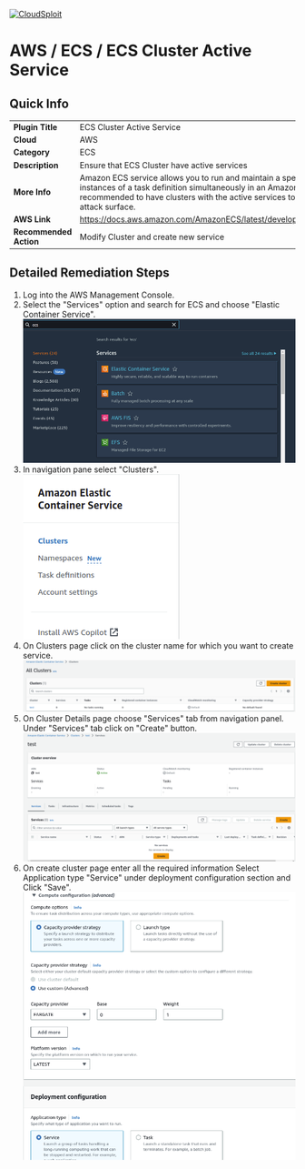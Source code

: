 [![CloudSploit](https://cloudsploit.com/img/logo-new-big-text-100.png "CloudSploit")](https://cloudsploit.com)

# AWS / ECS / ECS Cluster Active Service

## Quick Info

| | |
|-|-|
| **Plugin Title** | ECS Cluster Active Service |
| **Cloud** | AWS |
| **Category** | ECS |
| **Description** | Ensure that ECS Cluster have active services |
| **More Info** | Amazon ECS service allows you to run and maintain a specified number of instances of a task definition simultaneously in an Amazon ECS cluster. It is recommended to have clusters with the active services to avoid any container attack surface.|
| **AWS Link** | https://docs.aws.amazon.com/AmazonECS/latest/developerguide/ecs_services.html |
| **Recommended Action** | Modify Cluster and create new service |

## Detailed Remediation Steps
1. Log into the AWS Management Console.
2. Select the "Services" option and search for ECS and choose "Elastic Container Service". </br> <img src="/resources/aws/ecs/ecs-cluster-active-service/step2.png"/>
3. In navigation pane select "Clusters".</br> <img src="/resources/aws/ecs/ecs-cluster-active-service/step3.png"/>
4. On Clusters page click on the cluster name for which you want to create service.  </br> <img src="/resources/aws/ecs/ecs-cluster-active-service/step4.png"/>
5. On Cluster Details page choose "Services" tab from navigation panel. Under "Services" tab click on "Create" button. </br> <img src="/resources/aws/ecs/ecs-cluster-active-service/step5.png"/>
6. On create cluster page enter all the required information Select Application type "Service" under deployment configuration section and Click "Save".</br> <img src="/resources/aws/ecs/ecs-cluster-active-service/step6.png"/>
